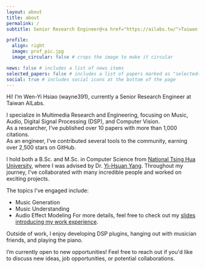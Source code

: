 ```yaml
---
layout: about
title: about
permalink: /
subtitle: Senior Research Engineer@<a href="https://ailabs.tw/">Taiwan AILabs</a>

profile:
  align: right
  image: prof_pic.jpg
  image_circular: false # crops the image to make it circular

news: false # includes a list of news items
selected_papers: false # includes a list of papers marked as "selected={true}"
social: true # includes social icons at the bottom of the page
---
```


Hi! I’m Wen-Yi Hsiao (wayne391), currently a Senior Research Engineer at Taiwan AILabs.

I specialize in Multimedia Research and Engineering, focusing on Music, Audio, Digital Signal Processing (DSP), and Computer Vision.    
As a researcher, I've published over 10 papers with more than 1,000 citations.  
As an engineer, I’ve contributed several tools to the community, earning over 2,500 stars on GitHub.  

I hold both a B.Sc. and M.Sc. in Computer Science from [National Tsing Hua University](https://www.nthu.edu.tw/), where I was advised by Dr. [Yi-Hsuan Yang](https://affige.github.io/). Throughout my journey, I've collaborated with many incredible people and worked on exciting projects. 

The topics I've engaged include:
* Music Generation
* Music Understanding
* Audio Effect Modeling
For more details, feel free to check out my [slides introducing my work experience](https://docs.google.com/presentation/d/1yQgeV4nE4nXBTuv4hxB11M_98OYn6chD7o9HGma7WAE/edit?usp=sharing).


Outside of work, I enjoy developing DSP plugins, hanging out with musician friends, and playing the piano.

I’m currently open to new opportunities!
Feel free to reach out if you'd like to discuss new ideas, job opportunities, or potential collaborations.



